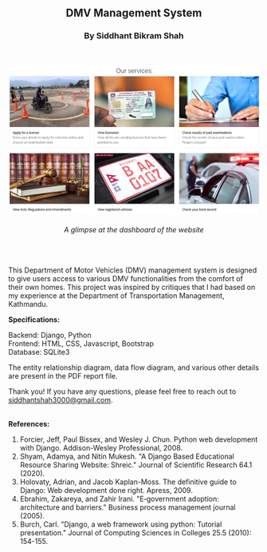 
<h2 font-size:40px align="center">DMV Management System</h2>

<h3 align="center">By Siddhant Bikram Shah</h3>
<br>

<p align="center">
  <img src="https://github.com/SiddhantBikram/DMV/blob/main/Dashboard.png" height = 300 width="600" title="hover text">
</p>

<h6 align="center"><i>A glimpse at the dashboard of the website</i></h6>
<br>

This Department of Motor Vehicles (DMV) management system is designed to give users access to various DMV functionalities from the comfort of their own homes. This project was inspired by critiques that I had based on my experience at the Department of Transportation Management, Kathmandu.

<b>Specifications:</b>

Backend: Django, Python<br>
Frontend: HTML, CSS, Javascript, Bootstrap<br>
Database: SQLite3<br>

The entity relationship diagram, data flow diagram, and various other details are present in the PDF report file.

Thank you! If you have any questions, please feel free to reach out to siddhantshah3000@gmail.com.
<br>
<br>

<b>References:</b>

1. Forcier, Jeff, Paul Bissex, and Wesley J. Chun. Python web development with Django. Addison-Wesley Professional, 2008.
2. Shyam, Adamya, and Nitin Mukesh. "A Django Based Educational Resource Sharing Website: Shreic." Journal of Scientific Research 64.1 (2020).
3. Holovaty, Adrian, and Jacob Kaplan-Moss. The definitive guide to Django: Web development done right. Apress, 2009.
4. Ebrahim, Zakareya, and Zahir Irani. "E‐government adoption: architecture and barriers." Business process management journal (2005).
5. Burch, Carl. "Django, a web framework using python: Tutorial presentation." Journal of Computing Sciences in Colleges 25.5 (2010): 154-155.
